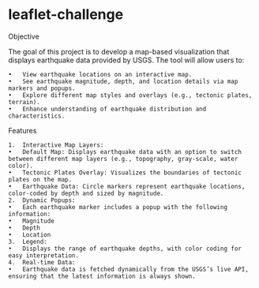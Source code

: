 # leaflet-challenge

Objective

The goal of this project is to develop a map-based visualization that displays earthquake data provided by USGS. The tool will allow users to:

	•	View earthquake locations on an interactive map.
	•	See earthquake magnitude, depth, and location details via map markers and popups.
	•	Explore different map styles and overlays (e.g., tectonic plates, terrain).
	•	Enhance understanding of earthquake distribution and characteristics.

Features

	1.	Interactive Map Layers:
	•	Default Map: Displays earthquake data with an option to switch between different map layers (e.g., topography, gray-scale, water color).
	•	Tectonic Plates Overlay: Visualizes the boundaries of tectonic plates on the map.
	•	Earthquake Data: Circle markers represent earthquake locations, color-coded by depth and sized by magnitude.
	2.	Dynamic Popups:
	•	Each earthquake marker includes a popup with the following information:
	•	Magnitude
	•	Depth
	•	Location
	3.	Legend:
	•	Displays the range of earthquake depths, with color coding for easy interpretation.
	4.	Real-time Data:
	•	Earthquake data is fetched dynamically from the USGS’s live API, ensuring that the latest information is always shown.
